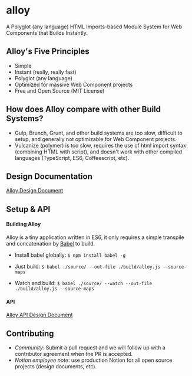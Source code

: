 # alloy
A Polyglot (any language) HTML Imports-based Module System for Web Components that Builds Instantly.

## Alloy's Five Principles
* Simple
* Instant (really, really fast)
* Polyglot (any language)
* Optimized for massive Web Component projects
* Free and Open Source (MIT License)

## How does Alloy compare with other Build Systems?
- Gulp, Brunch, Grunt, and other build systems are too slow, difficult to setup, and generally not optimizable for Web Component projects.
- Vulcanize (polymer) is too slow, requires the use of html import syntax (combining HTML with script), and doesn't work with other compiled languages (TypeScript, ES6, Coffeescript, etc).

## Design Documentation
[Alloy Design Document](https://www.makenotion.com/ElV9Qe54jjs81)

## Setup & API

#### Building Alloy
Alloy is a tiny application written in ES6, it only requires a simple transpile and concatenation by [Babel](https://github.com/babel/babel) to build.

- Install babel globally:
``$ npm install babel -g``

- Just build:
``$ babel ./source/ --out-file ./build/alloy.js --source-maps``

- Watch and build:
``$ babel ./source/ --watch --out-file ./build/alloy.js --source-maps``

#### API
[Alloy API Design Document](https://www.makenotion.com/IuozGZXxcVGZG)

## Contributing
- *Community*: Submit a pull request and we will follow up with a contributor agreement when the PR is accepted.
- *Notion employee note*: use production Notion for all open source projects (design documents, etc).